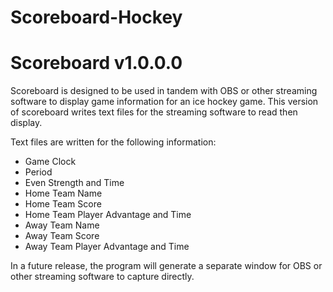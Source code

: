 ﻿# Scoreboard-Hockey

# Scoreboard v1.0.0.0

Scoreboard is designed to be used in tandem with OBS or other streaming software to display game information for an ice hockey game. This version of scoreboard writes text files for the streaming software to read then display.

Text files are written for the following information:
- Game Clock
- Period
- Even Strength and Time
- Home Team Name
- Home Team Score
- Home Team Player Advantage and Time
- Away Team Name
- Away Team Score
- Away Team Player Advantage and Time

In a future release, the program will generate a separate window for OBS or other streaming software to capture directly.
